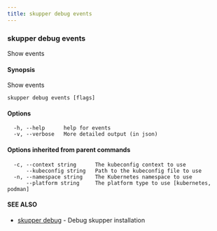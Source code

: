 ```yaml
---
title: skupper debug events
---
```

### skupper debug events

Show events

#### Synopsis

Show events

```
skupper debug events [flags]
```

#### Options

```
  -h, --help      help for events
  -v, --verbose   More detailed output (in json)
```

#### Options inherited from parent commands

```
  -c, --context string      The kubeconfig context to use
      --kubeconfig string   Path to the kubeconfig file to use
  -n, --namespace string    The Kubernetes namespace to use
      --platform string     The platform type to use [kubernetes, podman]
```

#### SEE ALSO

* [skupper debug](skupper_debug.html)	 - Debug skupper installation

<!-- ###### Auto generated by spf13/cobra on 1-Feb-2024
 -->